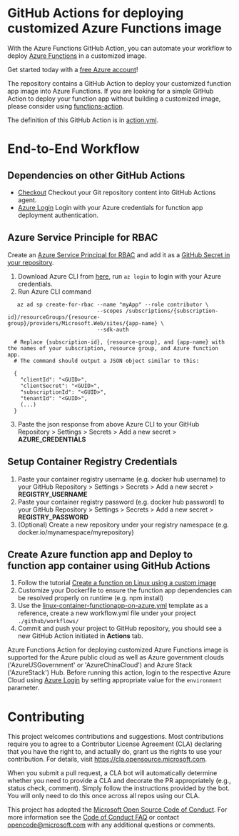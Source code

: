 # GitHub Actions for deploying customized Azure Functions image

With the Azure Functions GitHub Action, you can automate your workflow to deploy [Azure Functions](https://azure.microsoft.com/en-us/services/functions/) in a customized image.

Get started today with a [free Azure account](https://azure.com/free/open-source)!

The repository contains a GitHub Action to deploy your customized function app image into Azure Functions. If you are looking for a simple GitHub Action to deploy your function app without building a customized image, please consider using [functions-action](https://github.com/Azure/functions-action).

The definition of this GitHub Action is in [action.yml](https://github.com/Azure/functions-container-action/blob/master/action.yml).

# End-to-End Workflow

## Dependencies on other GitHub Actions
* [Checkout](https://github.com/actions/checkout) Checkout your Git repository content into GitHub Actions agent.
* [Azure Login](https://github.com/Azure/login) Login with your Azure credentials for function app deployment authentication.

## Azure Service Principle for RBAC
Create an [Azure Service Principal for RBAC](https://docs.microsoft.com/en-us/azure/role-based-access-control/overview) and add it as a [GitHub Secret in your repository](https://help.github.com/en/articles/virtual-environments-for-github-actions#creating-and-using-secrets-encrypted-variables).
1. Download Azure CLI from [here](https://docs.microsoft.com/en-us/cli/azure/install-azure-cli?view=azure-cli-latest), run `az login` to login with your Azure credentials.
2. Run Azure CLI command
```
   az ad sp create-for-rbac --name "myApp" --role contributor \
                            --scopes /subscriptions/{subscription-id}/resourceGroups/{resource-group}/providers/Microsoft.Web/sites/{app-name} \
                            --sdk-auth

  # Replace {subscription-id}, {resource-group}, and {app-name} with the names of your subscription, resource group, and Azure function app.
  # The command should output a JSON object similar to this:

  {
    "clientId": "<GUID>",
    "clientSecret": "<GUID>",
    "subscriptionId": "<GUID>",
    "tenantId": "<GUID>",
    (...)
  }
```
3. Paste the json response from above Azure CLI to your GitHub Repository > Settings > Secrets > Add a new secret > **AZURE_CREDENTIALS**

## Setup Container Registry Credentials
1. Paste your container registry username (e.g. docker hub username) to your GitHub Repository > Settings > Secrets > Add a new secret > **REGISTRY_USERNAME**
2. Paste your container registry password (e.g. docker hub password) to your GitHub Repository > Settings > Secrets > Add a new secret > **REGISTRY_PASSWORD**
3. (Optional) Create a new repository under your registry namespace (e.g. docker.io/mynamespace/myrepository)

## Create Azure function app and Deploy to function app container using GitHub Actions
1. Follow the tutorial [Create a function on Linux using a custom image](https://docs.microsoft.com/en-us/azure/azure-functions/functions-create-function-linux-custom-image)
2. Customize your Dockerfile to ensure the function app dependencies can be resolved properly on runtime (e.g. npm install)
3. Use the [linux-container-functionapp-on-azure.yml](https://github.com/Azure/actions-workflow-samples/tree/master/FunctionApp/linux-container-functionapp-on-azure.yml) template as a reference, create a new workflow.yml file under your project `./github/workflows/`
4. Commit and push your project to GitHub repository, you should see a new GitHub Action initiated in **Actions** tab.

Azure Functions Action for deploying customized Azure Functions image is supported for the Azure public cloud as well as Azure government clouds ('AzureUSGovernment' or 'AzureChinaCloud') and Azure Stack ('AzureStack') Hub. Before running this action, login to the respective Azure Cloud  using [Azure Login](https://github.com/Azure/login) by setting appropriate value for the `environment` parameter.

# Contributing

This project welcomes contributions and suggestions.  Most contributions require you to agree to a
Contributor License Agreement (CLA) declaring that you have the right to, and actually do, grant us
the rights to use your contribution. For details, visit https://cla.opensource.microsoft.com.

When you submit a pull request, a CLA bot will automatically determine whether you need to provide
a CLA and decorate the PR appropriately (e.g., status check, comment). Simply follow the instructions
provided by the bot. You will only need to do this once across all repos using our CLA.

This project has adopted the [Microsoft Open Source Code of Conduct](https://opensource.microsoft.com/codeofconduct/).
For more information see the [Code of Conduct FAQ](https://opensource.microsoft.com/codeofconduct/faq/) or
contact [opencode@microsoft.com](mailto:opencode@microsoft.com) with any additional questions or comments.
